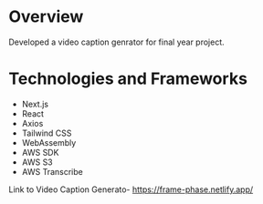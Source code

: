# Overview

Developed a video caption genrator for final year project.

# Technologies and Frameworks

- Next.js
- React
- Axios
- Tailwind CSS
- WebAssembly
- AWS SDK
- AWS S3
- AWS Transcribe

Link to Video Caption Generato- https://frame-phase.netlify.app/

